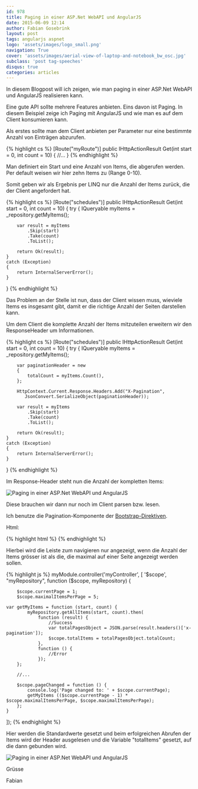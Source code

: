 ```yaml
---
id: 978
title: Paging in einer ASP.Net WebAPI und AngularJS
date: 2015-06-09 12:14
author: Fabian Gosebrink
layout: post
tags: angularjs aspnet
logo: 'assets/images/logo_small.png'
navigation: True
cover: 'assets/images/aerial-view-of-laptop-and-notebook_bw_osc.jpg'
subclass: 'post tag-speeches'
disqus: true
categories: articles
---
```


In diesem Blogpost will ich zeigen, wie man paging in einer ASP.Net WebAPI und AngularJS realisieren kann.

Eine gute API sollte mehrere Features anbieten. Eins davon ist Paging. In diesem Beispiel zeige ich Paging mit AngularJS und wie man es auf dem Client konsumieren kann.

Als erstes sollte man dem Client anbieten per Parameter nur eine bestimmte Anzahl von Einträgen abzurufen.


{% highlight cs %}
[Route("myRoute")]
public IHttpActionResult Get(int start = 0, int count = 10)
{
     //...
}
{% endhighlight %}

Man definiert ein Start und eine Anzahl von Items, die abgerufen werden. Per default weisen wir hier zehn Items zu (Range 0-10).

Somit geben wir als Ergebnis per LINQ nur die Anzahl der Items zurück, die der Client angefordert hat.

{% highlight cs %}
[Route("schedules")]
public IHttpActionResult Get(int start = 0, int count = 10)
{
    try
    {
        IQueryable<MyItem> myItems = _repository.getMyItems();

        var result = myItems
            .Skip(start)
            .Take(count)
            .ToList();

        return Ok(result);
    }
    catch (Exception)
    {
        return InternalServerError();
    }
}
{% endhighlight %}

Das Problem an der Stelle ist nun, dass der Client wissen muss, wieviele Items es insgesamt gibt, damit er die richtige Anzahl der Seiten darstellen kann.

Um dem Client die komplette Anzahl der Items mitzuteilen erweitern wir den ResponseHeader um Informationen.

{% highlight cs %}
[Route("schedules")]
public IHttpActionResult Get(int start = 0, int count = 10)
{
    try
    {
        IQueryable<MyItem> myItems = _repository.getMyItems();
    
        var paginationHeader = new
        {
            totalCount = myItems.Count(),
        };

        HttpContext.Current.Response.Headers.Add("X-Pagination",
           JsonConvert.SerializeObject(paginationHeader));

        var result = myItems
            .Skip(start)
            .Take(count)
            .ToList();

        return Ok(result);
    }
    catch (Exception)
    {
        return InternalServerError();
    }
}
{% endhighlight %}

Im Response-Header steht nun die Anzahl der kompletten Items:

![Paging in einer ASP.Net WebAPI und AngularJS]({{site.baseurl}}assets/articles/wp-content/uploads/2015/06/1.png)

Diese brauchen wir dann nur noch im Client parsen bzw. lesen.

Ich benutze die Pagination-Komponente der [Bootstrap-Direktiven](https://angular-ui.github.io/bootstrap/#/pagination).

Html:

{% highlight html %}
<pagination 
ng-show="totalItems > maximalItemsPerPage" 
items-per-page="maximalItemsPerPage" 
total-items="totalItems" 
ng-model="currentPage" 
ng-change="pageChanged()"></pagination>
{% endhighlight %}

Hierbei wird die Leiste zum navigieren nur angezeigt, wenn die Anzahl der Items grösser ist als die, die maximal auf einer Seite angezeigt werden sollen.

{% highlight js %}
myModule.controller('myController', [
    '$scope', "myRepository",
    function ($scope, myRepository) {

        $scope.currentPage = 1;
        $scope.maximalItemsPerPage = 5;

    var getMyItems = function (start, count) {
            myRepository.getAllItems(start, count).then(
                function (result) {
                    //Success
                    var totalPagesObject = JSON.parse(result.headers()['x-pagination']);
                    $scope.totalItems = totalPagesObject.totalCount;
                },
                function () {
                    //Error
                });
        };

        //...
     
        $scope.pageChanged = function () {
            console.log('Page changed to: ' + $scope.currentPage);
            getMyItems (($scope.currentPage - 1) * $scope.maximalItemsPerPage, $scope.maximalItemsPerPage);
        };
    }
]);
{% endhighlight %}

Hier werden die Standardwerte gesetzt und beim erfolgreichen Abrufen der Items wird der Header ausgelesen und die Variable "totalItems" gesetzt, auf die dann gebunden wird.

![Paging in einer ASP.Net WebAPI und AngularJS]({{site.baseurl}}assets/articles/wp-content/uploads/2015/06/2.png)

Grüsse

Fabian
